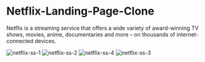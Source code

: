 
# Netflix-Landing-Page-Clone
Netflix is a streaming service that offers a wide variety of award-winning TV shows, movies, anime, documentaries and more – on thousands of internet-connected devices.

![netflix-ss-1](https://github.com/arnab3339/Netflix-Landing-Page-Clone/assets/139433951/b676720e-7a5b-409b-a496-e85b41278172)
![netflix-ss-2](https://github.com/arnab3339/Netflix-Landing-Page-Clone/assets/139433951/435e96bc-9ec3-4c69-ad71-c4babf2d238d)
![netflix-ss-4](https://github.com/arnab3339/Netflix-Landing-Page-Clone/assets/139433951/6ce26a74-6774-40fd-aa40-3aa946baf2a4)
![netflix-ss-3](https://github.com/arnab3339/Netflix-Landing-Page-Clone/assets/139433951/2f76a85a-9466-493b-8f50-01192d9565f0)
